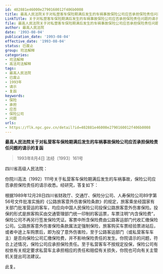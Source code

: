 ```yaml
---
id: 402881e46000e2790160012f406b0008
title: 最高人民法院关于对私营客车保险期满后发生的车祸事故保险公司应否承担保险责任问题的请示的复函
LinkTitle: 关于对私营客车保险期满后发生的车祸事故保险公司应否承担保险责任问题的请示的复函（1993）
file: 最高人民法院关于对私营客车保险期满后发生的车祸事故保险公司应否承担保险责任问题的请示的复函_19930804_402881e46000e2790160012f406b0008.docx
author: 最高人民法院
date: '1993-08-04'
publication_date: '1993-08-04'
effective_date: '1993-08-04'
status: 已废止
group: 司法解释
categories:
- 司法解释
- 高法司法解释
tags:
- 最高人民法院
- 已废止
- 1993年
- 请示
- 复函
keywords:
- 保险
- 承担
- 应否
- 保险公司
- 问题
urls:
- https://flk.npc.gov.cn/detail?id=402881e46000e2790160012f406b0008
---
```


**最高人民法院关于对私营客车保险期满后发生的车祸事故保险公司应否承担保险责任问题的请示的复函**

> 1993年8月4日 法经〔1993〕161号

四川省高级人民法院：

你院川高法〔1992〕111号关于私营客车保险期满后发生的车祸事故，保险公司应否承担保险责任的请示收悉。经研究，答复如下：

根据1989年12月28日四川省财政厅、交通厅、保险分公司、人寿保险公司89字第56号文件批准实施的《公路旅客意外伤害保险条款》的规定，旅客乘坐经国家有关部门批准营运的客车，均应向中国人民保险公司投保公路旅客意外伤害保险。投保的形式是旅客购买由交通管理部门统一印制的客运票，车票注明“内含保险费”，保险公司不再另行签发保险凭证。客票中所含保险费由公路客运部门代收汇缴保险公司。公路旅客意外伤害保险条款属法定强制保险，旅客购买车票经验票进站后，或者中途上车购票后，即为投了意外伤害险，至于公路客运部门（或私营客车车主）是否向保险公司汇缴保险费，并不影响保险责任的发生。你院请示的问题，符合上述情况，保险公司应承担保险责任。至于私营客车不按规定投保，保险公司有权依有关规定要求私营车主承担相应的责任和赔偿有关损失，你院也可向有关主管机关提出司法建议。

此复。
